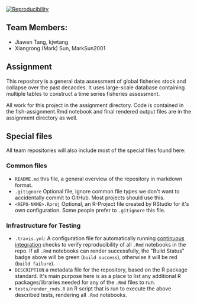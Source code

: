 
[![Reproducibility](https://github.com/espm-157/fish-marksun-and-jiawen/actions/workflows/main.yml/badge.svg)](https://github.com/espm-157/fish-marksun-and-jiawen/actions/workflows/main.yml)

## Team Members:

- Jiawen Tang, kjwtang
- Xiangrong (Mark) Sun, MarkSun2001

## Assignment
This repository is a general data assessment of global fisheries stock and collapse over the past decacdes. It uses large-scale database containing multiple tables to construct a time series fisheries assessment.

All work for this project in the assignment directory. Code is contained in the fish-assignment.Rmd notebook and final rendered output files are in the assignment directory as well. 

## Special files

All team repositories will also include most of the special files found here:

### Common files

- `README.md` this file, a general overview of the repository in markdown format.  
- `.gitignore` Optional file, ignore common file types we don't want to accidentally commit to GitHub. Most projects should use this. 
- `<REPO-NAME>.Rproj` Optional, an R-Project file created by RStudio for it's own configuration.  Some people prefer to `.gitignore` this file.


### Infrastructure for Testing

- `.travis.yml`: A configuration file for automatically running [continuous integration](https://travis-ci.com) checks to verify reproducibility of all `.Rmd` notebooks in the repo.  If all `.Rmd` notebooks can render successfully, the "Build Status" badge above will be green (`build success`), otherwise it will be red (`build failure`).  
- `DESCRIPTION` a metadata file for the repository, based on the R package standard. It's main purpose here is as a place to list any additional R packages/libraries needed for any of the `.Rmd` files to run.
- `tests/render_rmds.R` an R script that is run to execute the above described tests, rendering all `.Rmd` notebooks. 




